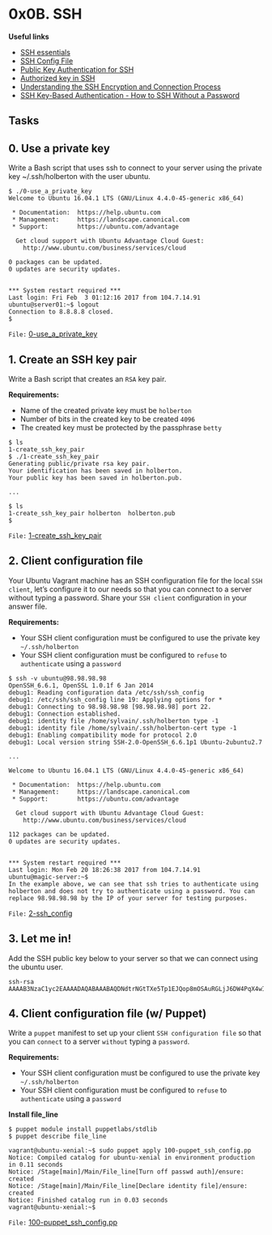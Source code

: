 # 0x0B. SSH

**Useful links**
- [SSH essentials](https://www.digitalocean.com/community/tutorials/ssh-essentials-working-with-ssh-servers-clients-and-keys)
- [SSH Config File](https://www.ssh.com/academy/ssh/config)
- [Public Key Authentication for SSH](https://www.ssh.com/academy/ssh/public-key-authentication)
- [Authorized key in SSH](https://www.ssh.com/academy/ssh/authorized-key)
- [Understanding the SSH Encryption and Connection Process](https://www.digitalocean.com/community/tutorials/understanding-the-ssh-encryption-and-connection-process)
- [SSH Key-Based Authentication - How to SSH Without a Password](https://www.youtube.com/watch?v=vpk_1gldOAE)

## Tasks
## 0. Use a private key
Write a Bash script that uses ssh to connect to your server using the private key ~/.ssh/holberton with the user ubuntu.

```shell
$ ./0-use_a_private_key
Welcome to Ubuntu 16.04.1 LTS (GNU/Linux 4.4.0-45-generic x86_64)

 * Documentation:  https://help.ubuntu.com
 * Management:     https://landscape.canonical.com
 * Support:        https://ubuntu.com/advantage

  Get cloud support with Ubuntu Advantage Cloud Guest:
    http://www.ubuntu.com/business/services/cloud

0 packages can be updated.
0 updates are security updates.


*** System restart required ***
Last login: Fri Feb  3 01:12:16 2017 from 104.7.14.91
ubuntu@server01:~$ logout
Connection to 8.8.8.8 closed.
$
```

`File:` [0-use_a_private_key](0-use_a_private_key)


## 1. Create an SSH key pair
Write a Bash script that creates an `RSA` key pair.

**Requirements:**

- Name of the created private key must be `holberton`
- Number of bits in the created key to be created `4096`
- The created key must be protected by the passphrase `betty`

```shell
$ ls
1-create_ssh_key_pair
$ ./1-create_ssh_key_pair
Generating public/private rsa key pair.
Your identification has been saved in holberton.
Your public key has been saved in holberton.pub.

...

$ ls
1-create_ssh_key_pair holberton  holberton.pub
$
```

`File:` [1-create_ssh_key_pair](1-create_ssh_key_pair)

## 2. Client configuration file
Your Ubuntu Vagrant machine has an SSH configuration file for the local `SSH client`, let’s configure it to our needs so that you can connect to a server without typing a password. Share your `SSH client` configuration in your answer file.

**Requirements:**

- Your SSH client configuration must be configured to use the private key `~/.ssh/holberton`
- Your SSH client configuration must be configured to `refuse` to `authenticate` using a `password`

```shell
$ ssh -v ubuntu@98.98.98.98
OpenSSH_6.6.1, OpenSSL 1.0.1f 6 Jan 2014
debug1: Reading configuration data /etc/ssh/ssh_config
debug1: /etc/ssh/ssh_config line 19: Applying options for *
debug1: Connecting to 98.98.98.98 [98.98.98.98] port 22.
debug1: Connection established.
debug1: identity file /home/sylvain/.ssh/holberton type -1
debug1: identity file /home/sylvain/.ssh/holberton-cert type -1
debug1: Enabling compatibility mode for protocol 2.0
debug1: Local version string SSH-2.0-OpenSSH_6.6.1p1 Ubuntu-2ubuntu2.7

...

Welcome to Ubuntu 16.04.1 LTS (GNU/Linux 4.4.0-45-generic x86_64)

 * Documentation:  https://help.ubuntu.com
 * Management:     https://landscape.canonical.com
 * Support:        https://ubuntu.com/advantage

  Get cloud support with Ubuntu Advantage Cloud Guest:
    http://www.ubuntu.com/business/services/cloud

112 packages can be updated.
0 updates are security updates.


*** System restart required ***
Last login: Mon Feb 20 18:26:38 2017 from 104.7.14.91
ubuntu@magic-server:~$
In the example above, we can see that ssh tries to authenticate using holberton and does not try to authenticate using a password. You can replace 98.98.98.98 by the IP of your server for testing purposes.
```

`File:` [2-ssh_config](2-ssh_config)


## 3. Let me in!
Add the SSH public key below to your server so that we can connect using the ubuntu user.
```
ssh-rsa AAAAB3NzaC1yc2EAAAADAQABAAABAQDNdtrNGtTXe5Tp1EJQop8mOSAuRGLjJ6DW4PqX4wId/Kawz35ESampIqHSOTJmbQ8UlxdJuk0gAXKk3Ncle4safGYqM/VeDK3LN5iAJxf4kcaxNtS3eVxWBE5iF3FbIjOqwxw5Lf5sRa5yXxA8HfWidhbIG5TqKL922hPgsCGABIrXRlfZYeC0FEuPWdr6smOElSVvIXthRWp9cr685KdCI+COxlj1RdVsvIo+zunmLACF9PYdjB2s96Fn0ocD3c5SGLvDOFCyvDojSAOyE70ebIElnskKsDTGwfT4P6jh9OBzTyQEIS2jOaE5RQq4IB4DsMhvbjDSQrP0MdCLgwkN
```


## 4. Client configuration file (w/ Puppet)
Write a `puppet` manifest to set up your client `SSH configuration file` so that you can `connect` to a server `without` typing a `password`.

**Requirements:**

- Your SSH client configuration must be configured to use the private key `~/.ssh/holberton`
- Your SSH client configuration must be configured to `refuse` to `authenticate` using a `password`

**Install file_line**
```shell
$ puppet module install puppetlabs/stdlib
$ puppet describe file_line
```

```shell
vagrant@ubuntu-xenial:~$ sudo puppet apply 100-puppet_ssh_config.pp
Notice: Compiled catalog for ubuntu-xenial in environment production in 0.11 seconds
Notice: /Stage[main]/Main/File_line[Turn off passwd auth]/ensure: created
Notice: /Stage[main]/Main/File_line[Declare identity file]/ensure: created
Notice: Finished catalog run in 0.03 seconds
vagrant@ubuntu-xenial:~$
```

`File:` [100-puppet_ssh_config.pp](100-puppet_ssh_config.pp)
